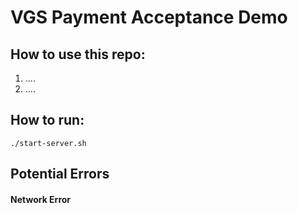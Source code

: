 # VGS Payment Acceptance Demo

## How to use this repo:
1. ....
2. ....

## How to run:
```
./start-server.sh
```

## Potential Errors

#### Network Error
